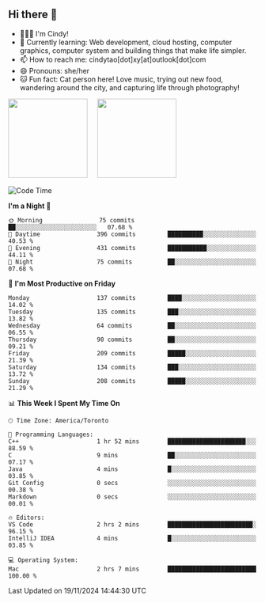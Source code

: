 ## Hi there 👋

<!--
**xinyue296/xinyue296** is a ✨ _special_ ✨ repository because its `README.md` (this file) appears on your GitHub profile.

Here are some ideas to get you started:

- 🔭 I’m currently working on ...
- 🌱 I’m currently learning ...
- 👯 I’m looking to collaborate on ...
- 🤔 I’m looking for help with ...
- 💬 Ask me about ...
- 📫 How to reach me: ...
- 😄 Pronouns: ...
- ⚡ Fun fact: ...
-->
- 👩🏻‍💻 I'm Cindy!
- 🌱 Currently learning: Web development, cloud hosting, computer graphics, computer system and building things that make life simpler.
- 📫 How to reach me: cindytao[dot]xy[at]outlook[dot]com
- 😄 Pronouns: she/her
- 🐱 Fun fact: Cat person here! Love music, trying out new food, wandering around the city, and capturing life through photography!

<!--Github Status: start-->
<div align="left">
  <img height="160em" src="https://github-readme-stats-topaz-two-25.vercel.app/api?username=xinyue296&theme=react&show_icons=true&count_private=true&include_orgs=true&hide=contribs,issues" />
    &nbsp;&nbsp;&nbsp;
  <img height="160em" src="https://github-readme-stats-cindy-taos-projects.vercel.app/api/top-langs/?username=xinyue296&theme=react&count_private=true&include_orgs=true&layout=compact" />
</div>
<!-- Github Status: end-->

<!--START_SECTION:waka-->
![Code Time](http://img.shields.io/badge/Code%20Time-176%20hrs-blue)

**I'm a Night 🦉** 

```text
🌞 Morning                75 commits          ██░░░░░░░░░░░░░░░░░░░░░░░   07.68 % 
🌆 Daytime                396 commits         ██████████░░░░░░░░░░░░░░░   40.53 % 
🌃 Evening                431 commits         ███████████░░░░░░░░░░░░░░   44.11 % 
🌙 Night                  75 commits          ██░░░░░░░░░░░░░░░░░░░░░░░   07.68 % 
```
📅 **I'm Most Productive on Friday** 

```text
Monday                   137 commits         ████░░░░░░░░░░░░░░░░░░░░░   14.02 % 
Tuesday                  135 commits         ███░░░░░░░░░░░░░░░░░░░░░░   13.82 % 
Wednesday                64 commits          ██░░░░░░░░░░░░░░░░░░░░░░░   06.55 % 
Thursday                 90 commits          ██░░░░░░░░░░░░░░░░░░░░░░░   09.21 % 
Friday                   209 commits         █████░░░░░░░░░░░░░░░░░░░░   21.39 % 
Saturday                 134 commits         ███░░░░░░░░░░░░░░░░░░░░░░   13.72 % 
Sunday                   208 commits         █████░░░░░░░░░░░░░░░░░░░░   21.29 % 
```


📊 **This Week I Spent My Time On** 

```text
🕑︎ Time Zone: America/Toronto

💬 Programming Languages: 
C++                      1 hr 52 mins        ██████████████████████░░░   88.59 % 
C                        9 mins              ██░░░░░░░░░░░░░░░░░░░░░░░   07.17 % 
Java                     4 mins              █░░░░░░░░░░░░░░░░░░░░░░░░   03.85 % 
Git Config               0 secs              ░░░░░░░░░░░░░░░░░░░░░░░░░   00.38 % 
Markdown                 0 secs              ░░░░░░░░░░░░░░░░░░░░░░░░░   00.01 % 

🔥 Editors: 
VS Code                  2 hrs 2 mins        ████████████████████████░   96.15 % 
IntelliJ IDEA            4 mins              █░░░░░░░░░░░░░░░░░░░░░░░░   03.85 % 

💻 Operating System: 
Mac                      2 hrs 7 mins        █████████████████████████   100.00 % 
```


 Last Updated on 19/11/2024 14:44:30 UTC
<!--END_SECTION:waka-->
